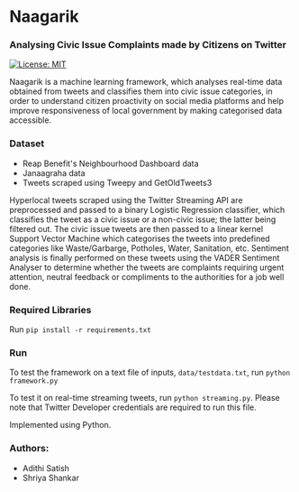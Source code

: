 # Naagarik
### Analysing Civic Issue Complaints made by Citizens on Twitter
[![License: MIT](https://img.shields.io/badge/License-MIT-yellow.svg)](https://opensource.org/licenses/MIT)

Naagarik is a machine learning framework, which analyses real-time data obtained from tweets and classifies them into civic issue categories, in order to understand citizen proactivity on social media platforms and help improve responsiveness of local government by making categorised data accessible.

### Dataset
- Reap Benefit's Neighbourhood Dashboard data
- Janaagraha data
- Tweets scraped using Tweepy and GetOldTweets3

Hyperlocal tweets scraped using the Twitter Streaming API are preprocessed and passed to a binary Logistic Regression classifier, which classifies the tweet as a civic issue or a non-civic issue; the latter being filtered out. The civic issue tweets are then passed to a linear kernel Support Vector Machine which categorises the tweets into predefined categories like Waste/Garbarge, Potholes, Water, Sanitation, etc. Sentiment analysis is finally performed on these tweets using the VADER Sentiment Analyser to determine whether the tweets are complaints requiring urgent attention, neutral feedback or compliments to the authorities for a job well done. 

### Required Libraries
Run ```pip install -r requirements.txt```

### Run 

To test the framework on a text file of inputs, ```data/testdata.txt```, run ```python framework.py```

To test it on real-time streaming tweets, run ```python streaming.py```. Please note that Twitter Developer credentials are required to run this file.

Implemented using Python.

### Authors:
- Adithi Satish
- Shriya Shankar
